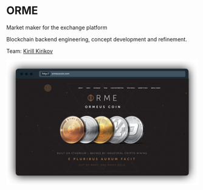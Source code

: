 # ORME

Market maker for the exchange platform

Blockchain backend engineering, concept development and refinement.

Team: [Kirill Kirikov](../about/team/kirill-kirikov.md)

![](../.gitbook/assets/image%20%2821%29.png)

